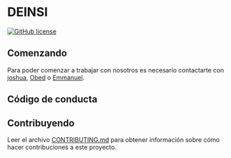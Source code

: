 # DEINSI

[![GitHub license](https://img.shields.io/badge/license-MIT-blue.svg)](https://github.com/DEINSI/blob/master/LICENSE)

## Comenzando

Para poder comenzar a trabajar con nosotros es necesario contactarte con [joshua](https://github.com/JoshuaDeinsi), [Obed](https://github.com/SupaStar) o [Emmanuel](https://github.com/Byteshot).

## Código de conducta


## Contribuyendo

Leer el archivo [CONTRIBUTING.md](CONTRIBUTING.md) para obtener información sobre cómo hacer contribuciones a este proyecto.
